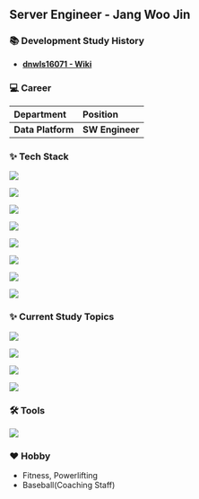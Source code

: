 ## Server Engineer - Jang Woo Jin

### 📚 Development Study History

* **[dnwls16071 - Wiki](https://github.com/dnwls16071/Backend_Study_TIL/wiki)<br>**

### 💻 Career

|Department|Position|
|:--------------------|:----------------------------|
|**Data Platform**|**SW Engineer**|

### ✨ Tech Stack

<p align="left">
  <a href="https://go-skill-icons.vercel.app/">
    <img src="https://go-skill-icons.vercel.app/api/icons?i=java,kotlin,python"/>
  </a>
</p>
<p align="left">
  <a href="https://go-skill-icons.vercel.app/">
    <img src="https://go-skill-icons.vercel.app/api/icons?i=mysql,postgresql,redis"/>
  </a>
</p>
<p align="left">
  <a href="https://go-skill-icons.vercel.app/">
    <img src="https://go-skill-icons.vercel.app/api/icons?i=spring,springbatch,springdatajpa,springsecurity,junit"/>
  </a>
</p>
<p align="left">
  <a href="https://go-skill-icons.vercel.app/">
    <img src="https://go-skill-icons.vercel.app/api/icons?i=rabbitmq,kafka"/>
  </a>
</p>
<p align="left">
  <a href="https://go-skill-icons.vercel.app/">
    <img src="https://go-skill-icons.vercel.app/api/icons?i=aws,terraform"/>
  </a>
</p>
<p align="left">
  <a href="https://go-skill-icons.vercel.app/">
    <img src="https://go-skill-icons.vercel.app/api/icons?i=github,git"/>
  </a>
</p>
<p align="left">
  <a href="https://go-skill-icons.vercel.app/">
    <img src="https://go-skill-icons.vercel.app/api/icons?i=docker,kubernetes"/>
  </a>
</p>
<p align="left">
  <a href="https://go-skill-icons.vercel.app/">
    <img src="https://go-skill-icons.vercel.app/api/icons?i=githubactions"/>
  </a>
</p>

### ✨ Current Study Topics

<p align="left">
  <a href="https://go-skill-icons.vercel.app/">
    <img src="https://go-skill-icons.vercel.app/api/icons?i=mdbook"/>
  </a>
</p>
<p align="left">
  <a href="https://go-skill-icons.vercel.app/">
    <img src="https://go-skill-icons.vercel.app/api/icons?i=kotlin"/>
  </a>
</p>
<p align="left">
  <a href="https://go-skill-icons.vercel.app/">
    <img src="https://go-skill-icons.vercel.app/api/icons?i=kafka"/>
  </a>
</p>
<p align="left">
  <a href="https://go-skill-icons.vercel.app/">
    <img src="https://go-skill-icons.vercel.app/api/icons?i=datadog"/>
  </a>
</p>

### 🛠 Tools

<p align="left">
  <a href="https://go-skill-icons.vercel.app/">
    <img src="https://go-skill-icons.vercel.app/api/icons?i=slack,notion,idea"/>
  </a>
</p>

### ♥️ Hobby

* Fitness, Powerlifting
* Baseball(Coaching Staff)
